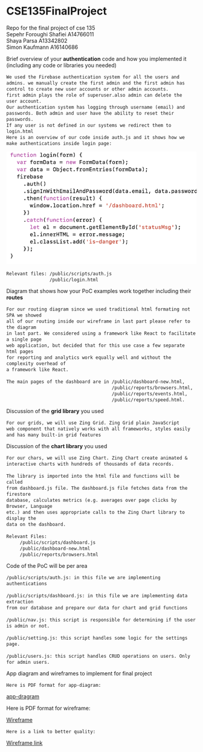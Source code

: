 # CSE135FinalProject

Repo for the final project of cse 135<br/>
Sepehr Foroughi Shafiei A14766011<br/>
Shaya Parsa A13342802 <br/>
Simon Kaufmann A16140686 <br/>

 Brief overview of your **authentication** code and how you implemented it (including  any  code or libraries you needed)
 
    We used the Firebase authentication system for all the users and
    admins. we manually create the first admin and the first admin has
    control to create new user accounts or other admin accounts.
    first admin plays the role of superuser.also admin can delete the
    user account. 
    Our authentication system has logging through username (email) and
    passwords. Both admin and user have the ability to reset their
    passwords.
    If any user is not defined in our systems we redirect them to
    login.html 
    Here is an overview of our code inside auth.js and it shows how we
    make authentications inside login page:

![auth_snippet_code](/public/media/auth_snippet_code.png)

    Relevant files: /public/scripts/auth.js
                    /public/login.html
        
Diagram that shows how your PoC examples work together including their **routes**

    For our routing diagram since we used traditional html formating not SPA we showed
    all of our routing inside our wireframe in last part please refer to the diagram
    in last part. We considered using a framework like React to facilitate a single page
    web application, but decided that for this use case a few separate html pages
    for reporting and analytics work equally well and without the complexity overhead of
    a framework like React.

    The main pages of the dashboard are in /public/dashboard-new.html,
                                           /public/reports/browsers.html,
                                           /public/reports/events.html,
                                           /public/reports/speed.html.

Discussion of the **grid library** you used 
    
    For our grids, we will use Zing Grid. Zing Grid plain JavaScript
    web component that natively works with all frameworks, styles easily
    and has many built-in grid features
    
Discussion of the **chart library** you used 

    For our chars, we will use Zing Chart. Zing Chart create animated &
    interactive charts with hundreds of thousands of data records.

    The library is imported into the html file and functions will be called
    from dashboard.js file. The dashboard.js file fetches data from the firestore
    database, calculates metrics (e.g. averages over page clicks by Browser, Language
    etc.) and then uses appropriate calls to the Zing Chart library to display the
    data on the dashboard.

    Relevant Files:
         /public/scripts/dashboard.js
         /public/dashboard-new.html
         /public/reports/browsers.html

Code of the PoC will be per area

    /public/scripts/auth.js: in this file we are implementing authentications

    /public/scripts/dashboard.js: in this file we are implementing data extraction
    from our database and prepare our data for chart and grid functions

    /public/nav.js: this script is responsible for determining if the user is admin or not.

    /public/setting.js: this script handles some logic for the settings page.

    /public/users.js: this script handles CRUD operations on users. Only for admin users.

App diagram and wireframes to implement for final project

    Here is PDF format for app-diagram:

[app-dragram](/public/media/app-diagram.pdf)

Here is PDF format for wireframe:

[Wireframe](/public/media/wireframe.pdf)

    Here is a link to better quality:

[Wireframe link](https://miro.com/welcomeonboard/r5cdFwjFBnVmmrWhmBXtH4ugCyHbD6nFNAlS5mwm1SmmzldW02ljha5rdDPDaFu0)
